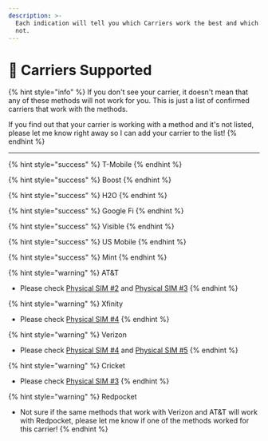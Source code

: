 ```yaml
---
description: >-
  Each indication will tell you which Carriers work the best and which ones do
  not.
---
```


# 🚦 Carriers Supported

{% hint style="info" %}
If you don't see your carrier, it doesn't mean that any of these methods will not work for you. This is just a list of confirmed carriers that work with the methods.

If you find out that your carrier is working with a method and it's not listed, please let me know right away so I can add your carrier to the list!
{% endhint %}

***

{% hint style="success" %}
T-Mobile
{% endhint %}

{% hint style="success" %}
Boost
{% endhint %}

{% hint style="success" %}
H2O
{% endhint %}

{% hint style="success" %}
Google Fi
{% endhint %}

{% hint style="success" %}
Visible
{% endhint %}

{% hint style="success" %}
US Mobile
{% endhint %}

{% hint style="success" %}
Mint
{% endhint %}

{% hint style="warning" %}
AT\&T

* Please check [Physical SIM #2](../new-methods/getting-your-phone-number-registered/physical-sim-2.md) and [Physical SIM #3](../new-methods/getting-your-phone-number-registered/physical-sim-3.md)
{% endhint %}

{% hint style="warning" %}
Xfinity

* Please check [Physical SIM #4](../new-methods/getting-your-phone-number-registered/physical-sim-4.md)
{% endhint %}

{% hint style="warning" %}
Verizon

* Please check [Physical SIM #4](../new-methods/getting-your-phone-number-registered/physical-sim-4.md) and [Physical SIM #5](../new-methods/getting-your-phone-number-registered/physical-sim-5.md)
{% endhint %}

{% hint style="warning" %}
Cricket

* Please check [Physical SIM #3](../new-methods/getting-your-phone-number-registered/physical-sim-3.md)
{% endhint %}

{% hint style="warning" %}
Redpocket

* Not sure if the same methods that work with Verizon and AT\&T will work with Redpocket, please let me know if one of the methods worked for this carrier!
{% endhint %}
